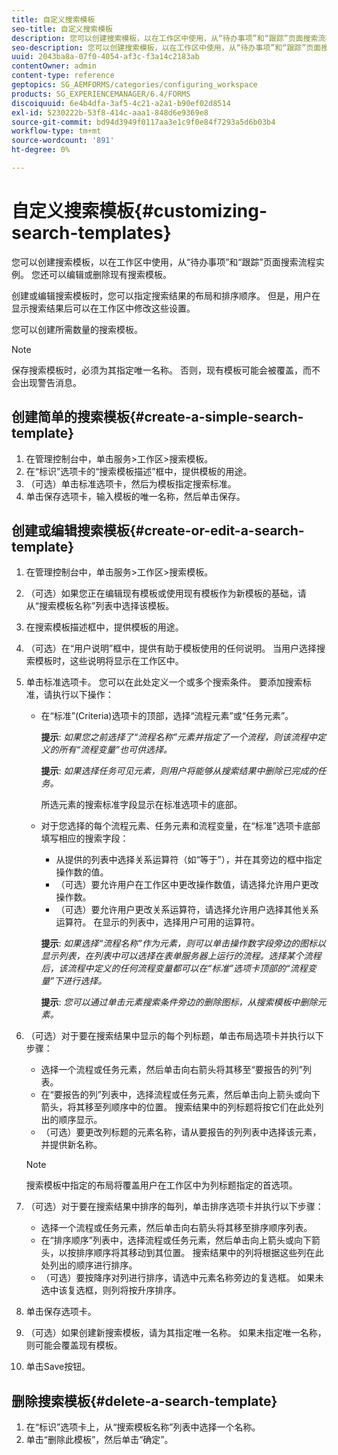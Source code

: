 ```yaml
---
title: 自定义搜索模板
seo-title: 自定义搜索模板
description: 您可以创建搜索模板，以在工作区中使用，从“待办事项”和“跟踪”页面搜索流程实例。 您还可以编辑或删除现有搜索模板。
seo-description: 您可以创建搜索模板，以在工作区中使用，从“待办事项”和“跟踪”页面搜索流程实例。 您还可以编辑或删除现有搜索模板。
uuid: 2043ba8a-07f0-4054-af3c-f3a14c2183ab
contentOwner: admin
content-type: reference
geptopics: SG_AEMFORMS/categories/configuring_workspace
products: SG_EXPERIENCEMANAGER/6.4/FORMS
discoiquuid: 6e4b4dfa-3af5-4c21-a2a1-b90ef02d8514
exl-id: 5230222b-53f8-414c-aaa1-848d6e9369e8
source-git-commit: bd94d3949f0117aa3e1c9f0e84f7293a5d6b03b4
workflow-type: tm+mt
source-wordcount: '891'
ht-degree: 0%

---
```


# 自定义搜索模板{#customizing-search-templates}

您可以创建搜索模板，以在工作区中使用，从“待办事项”和“跟踪”页面搜索流程实例。 您还可以编辑或删除现有搜索模板。

创建或编辑搜索模板时，您可以指定搜索结果的布局和排序顺序。 但是，用户在显示搜索结果后可以在工作区中修改这些设置。

您可以创建所需数量的搜索模板。

>[!NOTE]
>
>保存搜索模板时，必须为其指定唯一名称。 否则，现有模板可能会被覆盖，而不会出现警告消息。

## 创建简单的搜索模板{#create-a-simple-search-template}

1. 在管理控制台中，单击服务>工作区>搜索模板。
1. 在“标识”选项卡的“搜索模板描述”框中，提供模板的用途。
1. （可选）单击标准选项卡，然后为模板指定搜索标准。
1. 单击保存选项卡，输入模板的唯一名称，然后单击保存。

## 创建或编辑搜索模板{#create-or-edit-a-search-template}

1. 在管理控制台中，单击服务>工作区>搜索模板。
1. （可选）如果您正在编辑现有模板或使用现有模板作为新模板的基础，请从“搜索模板名称”列表中选择该模板。
1. 在搜索模板描述框中，提供模板的用途。
1. （可选）在“用户说明”框中，提供有助于模板使用的任何说明。 当用户选择搜索模板时，这些说明将显示在工作区中。
1. 单击标准选项卡。 您可以在此处定义一个或多个搜索条件。 要添加搜索标准，请执行以下操作：

   * 在“标准”(Criteria)选项卡的顶部，选择“流程元素”或“任务元素”。

      **提示**: *如果您之前选择了“流程名称”元素并指定了一个流程，则该流程中定义的所有“流程变量”也可供选择。*

      **提示**: *如果选择任务可见元素，则用户将能够从搜索结果中删除已完成的任务。*

      所选元素的搜索标准字段显示在标准选项卡的底部。

   * 对于您选择的每个流程元素、任务元素和流程变量，在“标准”选项卡底部填写相应的搜索字段：

      * 从提供的列表中选择关系运算符（如“等于”），并在其旁边的框中指定操作数的值。
      * （可选）要允许用户在工作区中更改操作数值，请选择允许用户更改操作数。
      * （可选）要允许用户更改关系运算符，请选择允许用户选择其他关系运算符。 在显示的列表中，选择用户可用的运算符。

      **提示**: *如果选择“流程名称”作为元素，则可以单击操作数字段旁边的图标以显示列表，在列表中可以选择在表单服务器上运行的流程。选择某个流程后，该流程中定义的任何流程变量都可以在“标准”选项卡顶部的“流程变量”下进行选择。*

      **提示**: *您可以通过单击元素搜索条件旁边的删除图标，从搜索模板中删除元素。*


1. （可选）对于要在搜索结果中显示的每个列标题，单击布局选项卡并执行以下步骤：

   * 选择一个流程或任务元素，然后单击向右箭头将其移至“要报告的列”列表。
   * 在“要报告的列”列表中，选择流程或任务元素，然后单击向上箭头或向下箭头，将其移至列顺序中的位置。 搜索结果中的列标题将按它们在此处列出的顺序显示。
   * （可选）要更改列标题的元素名称，请从要报告的列列表中选择该元素，并提供新名称。

   >[!NOTE]
   >
   >搜索模板中指定的布局将覆盖用户在工作区中为列标题指定的首选项。

1. （可选）对于要在搜索结果中排序的每列，单击排序选项卡并执行以下步骤：

   * 选择一个流程或任务元素，然后单击向右箭头将其移至排序顺序列表。
   * 在“排序顺序”列表中，选择流程或任务元素，然后单击向上箭头或向下箭头，以按排序顺序将其移动到其位置。 搜索结果中的列将根据这些列在此处列出的顺序进行排序。
   * （可选）要按降序对列进行排序，请选中元素名称旁边的复选框。 如果未选中该复选框，则列将按升序排序。

1. 单击保存选项卡。
1. （可选）如果创建新搜索模板，请为其指定唯一名称。 如果未指定唯一名称，则可能会覆盖现有模板。
1. 单击Save按钮。

## 删除搜索模板{#delete-a-search-template}

1. 在“标识”选项卡上，从“搜索模板名称”列表中选择一个名称。
1. 单击“删除此模板”，然后单击“确定”。
